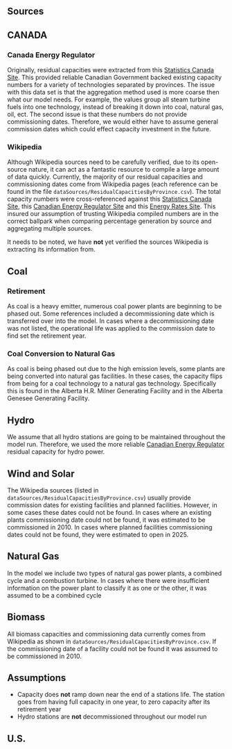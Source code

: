 ## Sources
## CANADA
### Canada Energy Regulator 
Originally, residual capacities were extracted from this [Statistics Canada Site](https://www150.statcan.gc.ca/t1/tbl1/en/tv.action?pid=2510002201&pickMembers%5B0%5D=1.1&pickMembers%5B1%5D=2.1&cubeTimeFrame.startYear=2017&cubeTimeFrame.endYear=2017&referencePeriods=20170101%2C20170101). This provided reliable Canadian Government backed existing capacity numbers for a variety of technologies separated by provinces. The issue with this data set is that the aggregation method used is more coarse then what our model needs. For example, the values group all steam turbine fuels into one technology, instead of breaking it down into coal, natural gas, oil, ect. The second issue is that these numbers do not provide commissioning dates. Therefore, we would either have to assume general commission dates which could effect capacity investment in the future. 

### Wikipedia
Although Wikipedia sources need to be carefully verified, due to its open-source nature, it can act as a fantastic resource to compile a large amount of data quickly. Currently, the majority of our residual capacities and commissioning dates come from Wikipedia pages (each reference can be found in the file `dataSources/ResidualCapacitiesByProvince.csv`). The total capacity numbers were cross-referenced against this [Statistics Canada Site](https://www150.statcan.gc.ca/t1/tbl1/en/tv.action?pid=2510002201&pickMembers%5B0%5D=1.1&pickMembers%5B1%5D=2.1&cubeTimeFrame.startYear=2017&cubeTimeFrame.endYear=2017&referencePeriods=20170101%2C20170101), this [Canadian Energy Regulator Site](https://www.cer-rec.gc.ca/en/data-analysis/canada-energy-future/2019/results/index.html) and this [Energy Rates Site](https://energyrates.ca/the-main-electricity-sources-in-canada-by-province/). This insured our assumption of trusting Wikipedia compiled numbers are in the correct ballpark when comparing percentage generation by source and aggregating multiple sources. 

It needs to be noted, we have **not** yet verified the sources Wikipedia is extracting its information from.

## Coal
### Retirement 
As coal is a heavy emitter, numerous coal power plants are beginning to be phased out. Some references included a decommissioning date which is transferred over into the model. In cases where a decommissioning date was not listed, the operational life was applied to the commission date to find set the retirement year. 

### Coal Conversion to Natural Gas
As coal is being phased out due to the high emission levels, some plants are being converted into natural gas facilities. In these cases, the capacity flips from being for a coal technology to a natural gas technology. Specifically this is found in the Alberta H.R. Milner Generating Facility and in the Alberta Genesee Generating Facility. 

## Hydro 
We assume that all hydro stations are going to be maintained throughout the model run. Therefore, we used the more reliable [Canadian Energy Regulator](https://www.cer-rec.gc.ca/en/data-analysis/canada-energy-future/2019/results/index.html) residual capacity for hydro power. 

## Wind and Solar
The Wikipedia sources (listed in `dataSources/ResidualCapacitiesByProvince.csv`) usually provide commission dates for existing facilities and planned facilities. However, in some cases these dates could not be found. In cases where an existing plants commissioning date could not be found, it was estimated to be commissioned in 2010. In cases where planned facilities commissioning dates could not be found, they were estimated to open in 2025. 

## Natural Gas  
In the model we include two types of natural gas power plants, a combined cycle and a combustion turbine. In cases where there were insufficient information on the power plant to classify it as one or the other, it was assumed to be a combined cycle

## Biomass
All biomass capacities and commissioning data currently comes from Wikipedia as shown in `dataSources/ResidualCapacitiesByProvince.csv`. If the commissioning date of a facility could not be found it was assumed to be commissioned in 2010. 

## Assumptions 
* Capacity does **not** ramp down near the end of a stations life. The station goes from having full capacity in one year, to zero capacity after its retirement year
* Hydro stations are **not** decommissioned throughout our model run

## U.S.